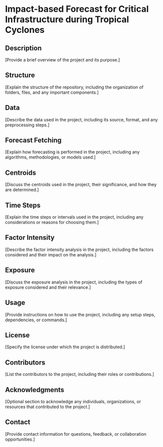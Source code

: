 # Impact-based Forecast for Critical Infrastructure during Tropical Cyclones 

## Description

[Provide a brief overview of the project and its purpose.]

## Structure

[Explain the structure of the repository, including the organization of folders, files, and any important components.]

## Data

[Describe the data used in the project, including its source, format, and any preprocessing steps.]

## Forecast Fetching

[Explain how forecasting is performed in the project, including any algorithms, methodologies, or models used.]

## Centroids

[Discuss the centroids used in the project, their significance, and how they are determined.]

## Time Steps

[Explain the time steps or intervals used in the project, including any considerations or reasons for choosing them.]

## Factor Intensity

[Describe the factor intensity analysis in the project, including the factors considered and their impact on the analysis.]

## Exposure

[Discuss the exposure analysis in the project, including the types of exposure considered and their relevance.]

## Usage

[Provide instructions on how to use the project, including any setup steps, dependencies, or commands.]

## License

[Specify the license under which the project is distributed.]

## Contributors

[List the contributors to the project, including their roles or contributions.]

## Acknowledgments

[Optional section to acknowledge any individuals, organizations, or resources that contributed to the project.]

## Contact

[Provide contact information for questions, feedback, or collaboration opportunities.]

